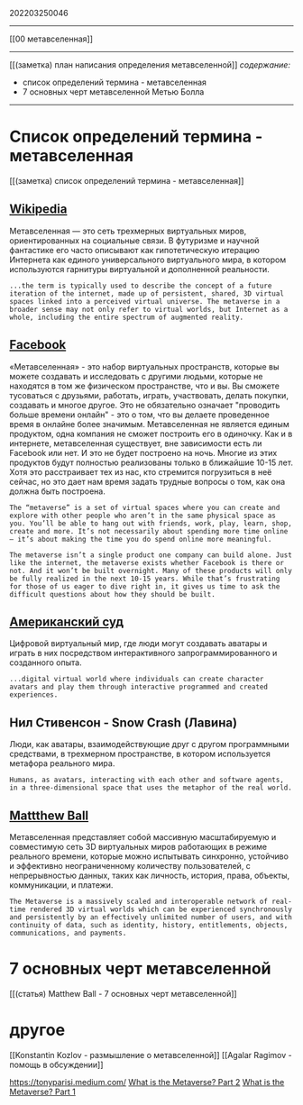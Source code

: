 202203250046
***
[[00 метавселенная]]
***
[[(заметка) план написания определения метавселенной]]
*содержание:*
- список определений термина - метавселенная
- 7 основных черт метавселенной Метью Болла
***
# Список определений термина - метавселенная
[[(заметка) список определений термина - метавселенная]]

## [Wikipedia](https://en.m.wikipedia.org/wiki/Metaverse)
Метавселенная — это сеть трехмерных виртуальных миров, ориентированных на социальные связи. В футуризме и научной фантастике его часто описывают как гипотетическую итерацию Интернета как единого универсального виртуального мира, в котором используются гарнитуры виртуальной и дополненной реальности.

```
...the term is typically used to describe the concept of a future iteration of the internet, made up of persistent, shared, 3D virtual spaces linked into a perceived virtual universe. The metaverse in a broader sense may not only refer to virtual worlds, but Internet as a whole, including the entire spectrum of augmented reality.
```

## [Facebook](https://about.fb.com/news/2021/09/building-the-metaverse-responsibly/)
«Метавселенная» - это набор виртуальных пространств, которые вы можете создавать и исследовать с другими людьми, которые не находятся в том же физическом пространстве, что и вы. Вы сможете тусоваться с друзьями, работать, играть, участвовать, делать покупки, создавать и многое другое. Это не обязательно означает "проводить больше времени онлайн" - это о том, что вы делаете проведенное время в онлайне более значимым. Метавселенная не является единым продуктом, одна компания не сможет построить его в одиночку. Как и в интернете, метавселенная существует, вне зависимости есть ли Facebook или нет. И это не будет построено на ночь. Многие из этих продуктов будут полностью реализованы только в ближайшие 10-15 лет. Хотя это расстраивает тех из нас, кто стремится погрузиться в неё сейчас, но это дает нам время задать трудные вопросы о том, как она должна быть построена.

```
The “metaverse” is a set of virtual spaces where you can create and explore with other people who aren’t in the same physical space as you. You’ll be able to hang out with friends, work, play, learn, shop, create and more. It’s not necessarily about spending more time online — it’s about making the time you do spend online more meaningful. 

The metaverse isn’t a single product one company can build alone. Just like the internet, the metaverse exists whether Facebook is there or not. And it won’t be built overnight. Many of these products will only be fully realized in the next 10-15 years. While that’s frustrating for those of us eager to dive right in, it gives us time to ask the difficult questions about how they should be built.
```

## [Американский суд](https://www.pcgamer.com/epic-games-metaverse-court/)
Цифровой виртуальный мир, где люди могут создавать аватары и играть в них посредством интерактивного запрограммированного и созданного опыта.

```
...digital virtual world where individuals can create character avatars and play them through interactive programmed and created experiences.
```

## Нил Стивенсон - Snow Crash (Лавина)
Люди, как аватары, взаимодействующие друг с другом программными средствами, в трехмерном пространстве, в котором используется метафора реального мира.

```
Humans, as avatars, interacting with each other and software agents, in a three-dimensional space that uses the metaphor of the real world.
```

## [Mattthew Ball](https://www.matthewball.vc/all/forwardtothemetaverseprimer)
Метавселенная представляет собой массивную масштабируемую и совместимую сеть 3D виртуальных миров работающих в режиме реального времени, которые можно испытывать синхронно, устойчиво и эффективно неограниченному количеству пользователей, с непрерывностью данных, таких как личность, история, права, объекты, коммуникации, и платежи.
```
The Metaverse is a massively scaled and interoperable network of real-time rendered 3D virtual worlds which can be experienced synchronously and persistently by an effectively unlimited number of users, and with continuity of data, such as identity, history, entitlements, objects, communications, and payments.
```

# 7 основных черт метавселенной
[[(статья) Matthew Ball - 7 основных черт метавселенной]]

# другое
[[Konstantin Kozlov - размышление о метавселенной]]
[[Agalar Ragimov - помощь в обсуждении]]

https://tonyparisi.medium.com/
[What is the Metaverse? Part 2](https://tonyparisi.medium.com/what-is-the-metaverse-454ace0d61ed)
[What is the Metaverse? Part 1](https://tonyparisi.medium.com/what-is-the-metaverse-40239bb8a236)